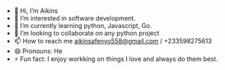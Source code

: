 - 👋 Hi, I’m Aikins
- 👀 I’m interested in software development.
- 🌱 I’m currently learning python, Javascript, Go.
- 💞️ I’m looking to collaborate on any python project
- 📫 How to reach me aikinsafenyo558@gmail.com / +233598275613
- 😄 Pronouns: He
- ⚡ Fun fact: I enjoy workking on things I love and always do them best.

<!---
aaikins/aaikins is a ✨ special ✨ repository because its `README.md` (this file) appears on your GitHub profile.
You can click the Preview link to take a look at your changes.
--->
